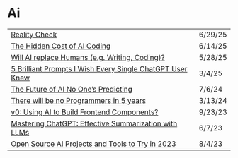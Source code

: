 # Ai

|                                                                                                                                                                          |         |
| ------------------------------------------------------------------------------------------------------------------------------------------------------------------------ | ------- |
| [Reality Check](https://app.daily.dev/posts/reality-check-xfajcnv2v)                                                                                                     | 6/29/25 |
| [The Hidden Cost of AI Coding](https://app.daily.dev/posts/the-hidden-cost-of-ai-coding-c9up02yd3)                                                                       | 6/14/25 |
| [Will AI replace Humans (e.g. Writing, Coding)?](https://www.ssp.sh/brain/will-ai-replace-humans/?ref=dailydev)                                                          | 5/28/25 |
| [5 Brilliant Prompts I Wish Every Single ChatGPT User Knew](https://app.daily.dev/posts/5-brilliant-prompts-i-wish-every-single-chatgpt-user-knew-omwowi1oe)             | 3/4/25  |
| [The Future of AI No One’s Predicting](https://medium.datadriveninvestor.com/the-future-of-ai-no-ones-predicting-fae4a52f720f)                                           | 7/6/24  |
| [There will be no Programmers in 5 years](https://dev.to/sufian/there-will-be-no-programmers-in-5-years-2o61)                                                            | 3/13/24 |
| [v0: Using AI to Build Frontend Components?](https://v0.dev/)                                                                                                            | 9/23/23 |
| [Mastering ChatGPT: Effective Summarization with LLMs](https://towardsdatascience.com/chatgpt-summarization-llms-chatgpt3-chatgpt4-artificial-intelligence-16cf0e3625ce) | 6/7/23  |
| [Open Source AI Projects and Tools to Try in 2023](https://www.freecodecamp.org/news/open-source-ai/)                                                                    | 8/4/23  |
